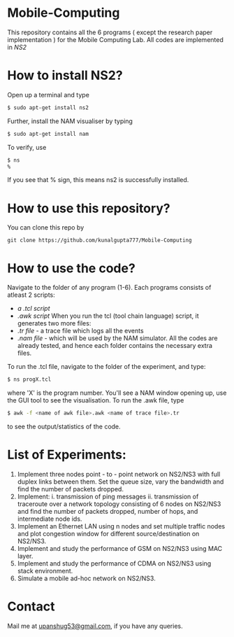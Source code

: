 # Mobile-Computing
This repository contains all the 6 programs ( except the research paper implementation ) for the Mobile Computing Lab.
All codes are implemented in *NS2*

# How to install NS2?
Open up a terminal and type
``` bash
$ sudo apt-get install ns2
```
Further, install the NAM visualiser by typing
``` bash
$ sudo apt-get install nam
```
To verify, use
``` bash
$ ns
%
```
If you see that % sign, this means ns2 is successfully installed.

# How to use this repository?
You can clone this repo by
```
git clone https://github.com/kunalgupta777/Mobile-Computing
```
# How to use the code?

Navigate to the folder of any program (1-6). Each programs consists of atleast 2 scripts: 
 - *a .tcl script* 
 - *.awk script*
When you run the tcl (tool chain language) script, it generates two more files:
 - *.tr file*  - a trace file which logs all the events
 - *.nam file* - which will be used by the NAM simulator.
All the codes are already tested, and hence each folder contains the necessary extra files.

To run the .tcl file, navigate to the folder of the experiment, and type:
``` bash
$ ns progX.tcl
```
where 'X' is the program number.
You'll see a NAM window opening up, use the GUI tool to see the visualisation.
To run the .awk file, type
``` bash
$ awk -f <name of awk file>.awk <name of trace file>.tr
```
to see the output/statistics of the code.

# List of Experiments:
1.   Implement three nodes point - to - point network on NS2/NS3 with full duplex links between them. Set the queue size, vary the bandwidth and find the number of packets dropped.
2.   Implement:
      i.   transmission of ping messages
      ii.  transmission of traceroute
     over a network topology consisting of 6 nodes on NS2/NS3 and find the number of packets dropped, number of hops, and intermediate node ids.
3.   Implement an Ethernet LAN using n nodes and set multiple traffic nodes and plot congestion window for different source/destination on NS2/NS3.
4.   Implement and study the performance of GSM on NS2/NS3 using MAC layer.
5.   Implement and study the performance of CDMA on NS2/NS3 using stack environment.
6.   Simulate a mobile ad-hoc network on NS2/NS3. 

# Contact
Mail me at upanshug53@gmail.com, if you have any queries.
 



